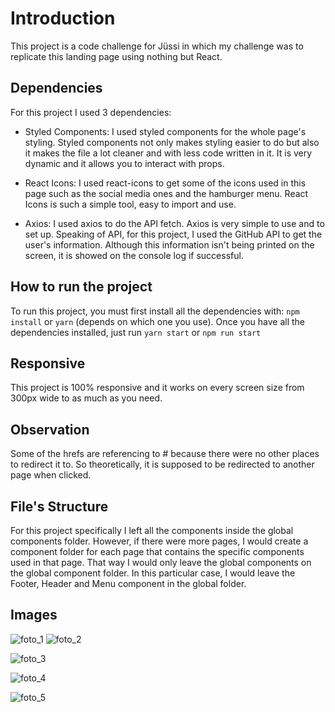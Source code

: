 # Introduction

This project is a code challenge for Jüssi in which my challenge was to replicate this landing page using nothing but React.

## Dependencies

For this project I used 3 dependencies:

- Styled Components: I used styled components for the whole page's styling.
  Styled components not only makes styling easier to do but also it makes the file a lot cleaner and with less code written in it. It is very dynamic and it allows you to interact with props.

- React Icons: I used react-icons to get some of the icons used in this page such as the social media ones and the hamburger menu.
  React Icons is such a simple tool, easy to import and use.

- Axios: I used axios to do the API fetch. Axios is very simple to use and to set up.
  Speaking of API, for this project, I used the GitHub API to get the user's information.
  Although this information isn't being printed on the screen, it is showed on the console log if successful.

## How to run the project

To run this project, you must first install all the dependencies with:
`npm install` or `yarn` (depends on which one you use).
Once you have all the dependencies installed, just run `yarn start` or `npm run start`

## Responsive

This project is 100% responsive and it works on every screen size from 300px wide to as much as you need.

## Observation

Some of the hrefs are referencing to # because there were no other places to redirect it to.
So theoretically, it is supposed to be redirected to another page when clicked.

## File's Structure

For this project specifically I left all the components inside the global components folder.
However, if there were more pages, I would create a component folder for each page that contains the specific components used in that page. That way I would only leave the global components on the global component folder. In this particular case, I would leave the Footer, Header and Menu component in the global folder.

## Images

![foto_1](https://user-images.githubusercontent.com/67983948/112389961-54e23b80-8cd4-11eb-8a06-43b3a41808aa.png)
![foto_2](https://user-images.githubusercontent.com/67983948/112389985-5ad81c80-8cd4-11eb-8a92-5d57203a65a1.png)

![foto_3](https://user-images.githubusercontent.com/67983948/112390949-ddada700-8cd5-11eb-852b-73582791eba0.png)

![foto_4](https://user-images.githubusercontent.com/67983948/112391228-59a7ef00-8cd6-11eb-988f-de57111a7d5a.png)

![foto_5](https://user-images.githubusercontent.com/67983948/112391251-62002a00-8cd6-11eb-8b45-ceadb072184e.png)
